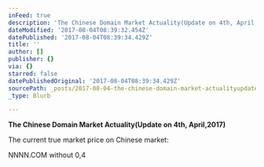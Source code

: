 ```yaml
---
inFeed: true
description: 'The Chinese Domain Market Actuality(Update on 4th, April,2017)'
dateModified: '2017-08-04T08:39:32.454Z'
datePublished: '2017-08-04T08:39:34.429Z'
title: ''
author: []
publisher: {}
via: {}
starred: false
datePublishedOriginal: '2017-08-04T08:39:34.429Z'
sourcePath: _posts/2017-08-04-the-chinese-domain-market-actualityupdate-on-4th-april201.md
_type: Blurb

---
```

**The Chinese Domain Market Actuality(Update on 4th, April,2017)**

The current true market price on Chinese market:

NNNN.COM without 0,4